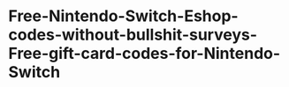 # Free-Nintendo-Switch-Eshop-codes-without-bullshit-surveys-Free-gift-card-codes-for-Nintendo-Switch